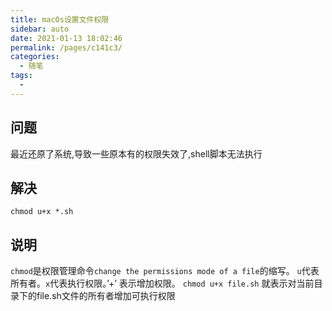 ```yaml
---
title: macOs设置文件权限
sidebar: auto
date: 2021-01-13 18:02:46
permalink: /pages/c141c3/
categories: 
  - 随笔
tags: 
  - 
---
```


## 问题
最近还原了系统,导致一些原本有的权限失效了,shell脚本无法执行

## 解决
`chmod u+x *.sh` 

## 说明
`chmod`是权限管理命令`change the permissions mode of a file`的缩写。
`u`代表所有者。`x`代表执行权限。’+’ 表示增加权限。
`chmod u+x file.sh` 就表示对当前目录下的file.sh文件的所有者增加可执行权限